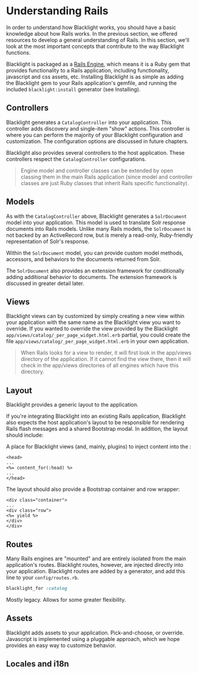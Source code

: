 # Understanding Rails

In order to understand how Blacklight works, you should have a basic knowledge about how Rails works. In the previous section, we offered resources to develop a general understanding of Rails. In this section, we'll look at the most important concepts that contribute to the way Blacklight functions.

Blacklight is packaged as a [Rails Engine](http://guides.rubyonrails.org/engines.html), which means it is a Ruby gem that provides functionality to a Rails application, including functionality, javascript and css assets, etc. Installing Blacklight is as simple as adding the Blacklight gem to your Rails application's gemfile, and running the included `blacklight:install` generator (see Installing).

## Controllers

Blacklight generates a `CatalogController` into your application. This controller adds discovery and single-item "show" actions. This controller is where you can perform the majority of your Blacklight configuration and customization. The configuration options are discussed in future chapters. 

Blacklight also provides several controllers to the host application. These controllers respect the `CatalogController` configurations.

> Engine model and controller classes can be extended by open classing them in the main Rails application (since model and controller classes are just Ruby classes that inherit Rails specific functionality). 


## Models

As with the `CatalogController` above, Blacklight generates a `SolrDocument` model into your application. This model is used to translate Solr response documents into Rails models. Unlike many Rails models, the `SolrDocument` is not backed by an ActiveRecord row, but is merely a read-only, Ruby-friendly  representation of Solr's response.

Within the `SolrDocument` model, you can provide custom model methods, accessors, and behaviors to the documents returned from Solr.

The `SolrDocument` also provides an extension framework for conditionally adding additional behavior to documents. The extension framework is discussed in greater detail later.


## Views

Blacklight views can by customized by simply creating a new view within your application with the same name as the Blacklight view you want to override. If you wanted to override the view provided by the Blacklight `app/views/catalog/_per_page_widget.html.erb` partial, you could create the file `app/views/catalog/_per_page_widget.html.erb` in your own application. 

> When Rails looks for a view to render, it will first look in the app/views directory of the application. If it cannot find the view there, then it will check in the app/views directories of all engines which have this directory.

## Layout

Blacklight provides a generic layout to the application. 

If you're integrating Blacklight into an existing Rails application, 
Blacklight also expects the host application's layout to be responsible for rendering Rails flash messages and a shared Bootstrap modal. In addition, the layout should include:

A place for Blacklight views (and, mainly, plugins) to inject content into the <head>:

```erb
<head>
...
<%= content_for(:head) %>
...
</head>
```

The layout should also provide a Bootstrap container and row wrapper:

```erb
<div class="container">
...
<div class="row">
<%= yield %>
</div>
</div>
```


## Routes

Many Rails engines are "mounted" and are entirely isolated from the main application's routes. Blacklight routes, however, are injected directly into your application. Blacklight routes are added by a generator, and add this line to your `config/routes.rb`.

```ruby
blacklight_for :catalog
```

Mostly legacy. Allows for some greater flexibility.

## Assets

Blacklight adds assets to your application. Pick-and-choose, or override. Javascript is implemented using a pluggable approach, which we hope provides an easy way to customize behavior.


## Locales and i18n
